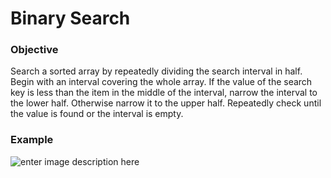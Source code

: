# Binary Search 
### Objective
 Search a sorted array by repeatedly dividing the search interval in half. Begin with an interval covering the whole array. If the value of the search key is less than the item in the middle of the interval, narrow the interval to the lower half. Otherwise narrow it to the upper half. Repeatedly check until the value is found or the interval is empty.

### Example
![enter image description here](https://www.geeksforgeeks.org/wp-content/uploads/Binary-Search.png)

